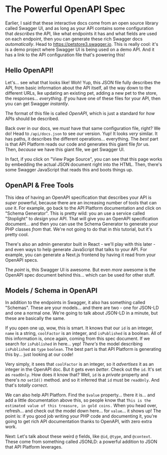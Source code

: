 # The Powerful OpenAPI Spec

Earlier, I said that these interactive docs come from an open source library called
Swagger UI, and as long as your API contains some configuration that *describes* the
API, like what endpoints it has and what fields are used on each endpoint, then you
can generate these rich Swagger docs *automatically*. Head to https://petstore3.swagger.io.
This is really cool: it's is a demo project where Swagger UI is being used on a
demo API. And it has a link to the API configuration file that's powering this!

## Hello OpenAPI!

Let's... see what that looks like! Woh! Yup, this JSON file fully describes the API,
from basic information about the API itself, all the way down to the different
URLs, lke updating an existing pet, adding a new pet to the store, the responses...
*everything*. *If* you have one of these files for your API, then you can get Swagger
*instantly*.

The format of this file is called *OpenAPI*, which is just a standard for *how*
APIs should be described.

Back over in our docs, we *must* have that same configuration file, right? We do!
Head to `/api/docs.json` to see *our* version. Yup! It looks *very* similar.
It has paths, it describes the different operations... everything. The *best* part
is that API Platform reads our code and generates this giant file *for* us. Then,
*because* we have this giant file, we get Swagger UI.

In fact, if you click on "View Page Source", you can see that this page works by
embedding the actual JSON document right into the HTML. Then, there's some Swagger
JavaScript that reads this and boots things up.

## OpenAPI & Free Tools

This idea of having an OpenAPI specification that describes your API is *super*
powerful, because there are an increasing number of tools that can *use* it.
For example, go back to the API Platform documentation and click on "Schema
Generator". This is pretty wild: you an use a service called "Stoplight" to
*design* your API. That will give you an OpenAPI specification document... and then
you can use the Schema Generator to generate your PHP classes *from* that. We're
not going to do that in *this* tutorial, but it's pretty cool.

There's also an admin generator built in React - we'll play with this later - and
even ways to help generate JavaScript that talks to your API. For example, you can
generate a Next.js frontend by having it read from your OpenAPI specs.

The *point* is, this Swagger UI is awesome. But even *more* awesome is the OpenAPI
spec document behind this... which can be used for other stuff.

## Models / Schema in OpenAPI

In addition to the endpoints in Swagger, it also has something called "Schemas".
These are your models... and there are two - one for JSON-LD and one a normal
one. We're going to talk about JSON-LD in a minute, but these are basically the same.

If you open one up, wow, this is smart. It knows that our `id` is an integer,
`name` is a string, `coolFactor` is an integer, and `isPublished` is a boolean.
All of this information is, once again, coming from this spec document. If we search
for `isPublished` in here... yep! *There's* the model describing `isPublished` as
`type` `boolean`. The best part is that API Platform is generating this by... just
looking at our code!

Very simply, it sees that `coolFactor` is an integer, so it *advertises* it as an
integer in the OpenAPI doc. But it gets even *better*. Check out the `id`. It's set
as `readOnly`. How does it know that? Well, `id` is a *private* property and there's
*no* `setId()` method. and so it inferred that `id` must be `readOnly`. And
that's *totally correct*.

We can also help API Platforn. Find the `$value` property... there it is... and add
a little documentation above this, so people know that `This is the estimated value
of this treasure, in gold coins.` When you head over, refresh... and check out the
model down here... for `value`... it shows up! The point is: if you good job writing
your PHP code and documenting it, you're going to get rich API documentation thanks
to OpenAPI, with zero extra work.

Next: Let's talk about these weird `@` fields, like `@id`, `@type`, and `@context`.
These come from something called JSONLD: a powerful addition to JSON that API Platform
leverages.
